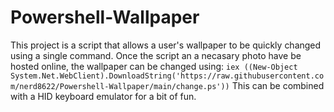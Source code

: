 # Powershell-Wallpaper
This project is a script that allows a user's wallpaper to be quickly changed using a single command.
Once the script an a necasary photo have be hosted online, the wallpaper can be changed using:
`iex ((New-Object System.Net.WebClient).DownloadString('https://raw.githubusercontent.com/nerd8622/Powershell-Wallpaper/main/change.ps'))`
This can be combined with a HID keyboard emulator for a bit of fun.
